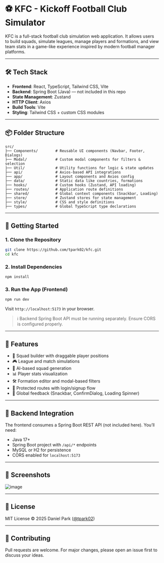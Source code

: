 # ⚽ KFC - Kickoff Football Club Simulator

KFC is a full-stack football club simulation web application. It allows users to build squads, simulate leagues, manage players and formations, and view team stats in a game-like experience inspired by modern football manager platforms.

---

## 🛠️ Tech Stack

- **Frontend**: React, TypeScript, Tailwind CSS, Vite
- **Backend**: Spring Boot (Java) — not included in this repo
- **State Management**: Zustand
- **HTTP Client**: Axios
- **Build Tools**: Vite
- **Styling**: Tailwind CSS + custom CSS modules

---

## 📦 Folder Structure

```
src/
├── Components/        # Reusable UI components (Navbar, Footer, Dialogs)
├── Modal/             # Custom modal components for filters & selection
├── Util/              # Utility functions for logic & state updates
├── api/               # Axios-based API integrations
├── app/               # Layout components and Axios config
├── data/              # Static data like countries, formations
├── hooks/             # Custom hooks (Zustand, API loading)
├── routes/            # Application route definitions
├── shared/            # Global context components (Snackbar, Loading)
├── store/             # Zustand stores for state management
├── style/             # CSS and style definitions
├── types/             # Global TypeScript type declarations
```

---

## 🚀 Getting Started

### 1. Clone the Repository

```bash
git clone https://github.com/tpark02/kfc.git
cd kfc
```

### 2. Install Dependencies

```bash
npm install
```

### 3. Run the App (Frontend)

```bash
npm run dev
```

Visit `http://localhost:5173` in your browser.

> ℹ️ Backend Spring Boot API must be running separately. Ensure CORS is configured properly.

---

## 🌟 Features

- 💼 Squad builder with draggable player positions
- 🎮 League and match simulations
- 🧠 AI-based squad generation
- 📊 Player stats visualization
- 🛠️ Formation editor and modal-based filters
- 🔐 Protected routes with login/signup flow
- 💬 Global feedback (Snackbar, ConfirmDialog, Loading Spinner)

---

## 🔌 Backend Integration

The frontend consumes a Spring Boot REST API (not included here). You’ll need:

- Java 17+
- Spring Boot project with `/api/*` endpoints
- MySQL or H2 for persistence
- CORS enabled for `localhost:5173`

---

## 📸 Screenshots

![image](https://github.com/user-attachments/assets/767db428-4d7a-49d4-bf39-378dda088f74)


---

## 📄 License

MIT License © 2025 Daniel Park ([@tpark02](https://github.com/tpark02))

---

## 🤝 Contributing

Pull requests are welcome. For major changes, please open an issue first to discuss your ideas.
